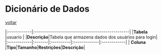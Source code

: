 # Dicionário de Dados

[voltar](../../../README.md)

|:------------|:------------------------------------------------|
|**Tabela**   |usuario                                          |
|**Descrição**|Tabela que armazena dados dos usuários para login|
|:------------|:-------|:----------|:-------------|:------------|
| **Coluna**  |**Tipo**|**Tamanho**|**Restrições**|**Descrição**|